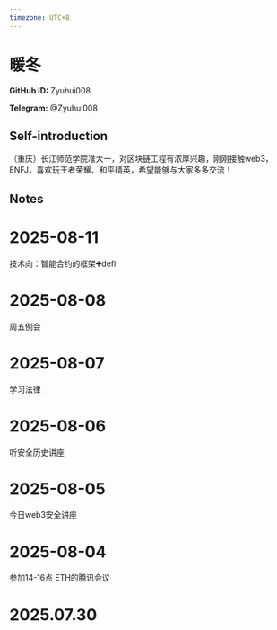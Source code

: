 ```yaml
---
timezone: UTC+8
---
```


# 暖冬

**GitHub ID:** Zyuhui008

**Telegram:** @Zyuhui008

## Self-introduction

（重庆）长江师范学院准大一，对区块链工程有浓厚兴趣，刚刚接触web3，ENFJ，喜欢玩王者荣耀、和平精英，希望能够与大家多多交流！

## Notes

<!-- Content_START -->
# 2025-08-11

技术向：智能合约的框架➕defi

# 2025-08-08

周五例会

# 2025-08-07

学习法律

# 2025-08-06

听安全历史讲座

# 2025-08-05

今日web3安全讲座

# 2025-08-04

参加14-16点 ETH的腾讯会议

# 2025.07.30


<!-- Content_END -->
